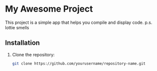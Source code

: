 # My Awesome Project

This project is a simple app that helps you compile and display code. p.s. lottie smells

## Installation

1. Clone the repository:
   ```bash
   git clone https://github.com/yourusername/repository-name.git
